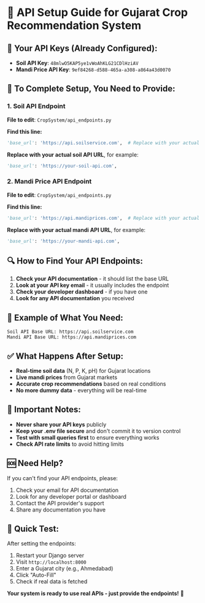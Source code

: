 # 🚀 **API Setup Guide for Gujarat Crop Recommendation System**

## 🔑 **Your API Keys (Already Configured):**
- **Soil API Key**: `48mlwO5KAP5ye1vWoAhKLG21CDlHziAV`
- **Mandi Price API Key**: `9ef84268-d588-465a-a308-a864a43d0070`

## 📍 **To Complete Setup, You Need to Provide:**

### **1. Soil API Endpoint**
**File to edit**: `CropSystem/api_endpoints.py`

**Find this line:**
```python
'base_url': 'https://api.soilservice.com',  # Replace with your actual soil API URL
```

**Replace with your actual soil API URL**, for example:
```python
'base_url': 'https://your-soil-api.com',
```

### **2. Mandi Price API Endpoint**
**File to edit**: `CropSystem/api_endpoints.py`

**Find this line:**
```python
'base_url': 'https://api.mandiprices.com',  # Replace with your actual mandi API URL
```

**Replace with your actual mandi API URL**, for example:
```python
'base_url': 'https://your-mandi-api.com',
```

## 🔍 **How to Find Your API Endpoints:**

1. **Check your API documentation** - it should list the base URL
2. **Look at your API key email** - it usually includes the endpoint
3. **Check your developer dashboard** - if you have one
4. **Look for any API documentation** you received

## 📝 **Example of What You Need:**

```
Soil API Base URL: https://api.soilservice.com
Mandi API Base URL: https://api.mandiprices.com
```

## ✅ **What Happens After Setup:**

- **Real-time soil data** (N, P, K, pH) for Gujarat locations
- **Live mandi prices** from Gujarat markets
- **Accurate crop recommendations** based on real conditions
- **No more dummy data** - everything will be real-time

## 🚨 **Important Notes:**

- **Never share your API keys** publicly
- **Keep your .env file secure** and don't commit it to version control
- **Test with small queries first** to ensure everything works
- **Check API rate limits** to avoid hitting limits

## 🆘 **Need Help?**

If you can't find your API endpoints, please:
1. Check your email for API documentation
2. Look for any developer portal or dashboard
3. Contact the API provider's support
4. Share any documentation you have

## 🎯 **Quick Test:**

After setting the endpoints:
1. Restart your Django server
2. Visit `http://localhost:8000`
3. Enter a Gujarat city (e.g., Ahmedabad)
4. Click "Auto-Fill"
5. Check if real data is fetched

**Your system is ready to use real APIs - just provide the endpoints!** 🚀
